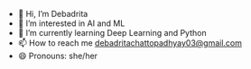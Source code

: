 - 👋 Hi, I’m Debadrita
- 👀 I’m interested in AI and ML
- 🌱 I’m currently learning Deep Learning and Python
- 📫 How to reach me debadritachattopadhyay03@gmail.com
- 😄 Pronouns: she/her


<!---
debi201326/debi201326 is a ✨ special ✨ repository because its `README.md` (this file) appears on your GitHub profile.
You can click the Preview link to take a look at your changes.
--->
